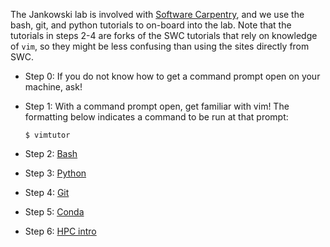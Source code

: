 The Jankowski lab is involved with [Software Carpentry](https://software-carpentry.org/lessons/), and we use the bash, git, and python tutorials to on-board into the lab. Note that the tutorials in steps 2-4 are forks of the SWC tutorials that rely on knowledge of `vim`, so they might be less confusing than using the sites directly from SWC.  

* Step 0: If you do not know how to get a command prompt open on your machine, ask!

* Step 1: With a command prompt open, get familiar with vim! The formatting below indicates a command to be run at that prompt:

    ```
    $ vimtutor
    ```

* Step 2: [Bash](https://mse150s17.bitbucket.io/shell/)
* Step 3: [Python](https://mse150s17.bitbucket.io/python/)
* Step 4: [Git](https://mse150s17.bitbucket.io/git/)
* Step 5: [Conda](https://carpentries-incubator.github.io/introduction-to-conda-for-data-scientists/)
* Step 6: [HPC intro](https://www.hpc-carpentry.org/hpc-shell/)
